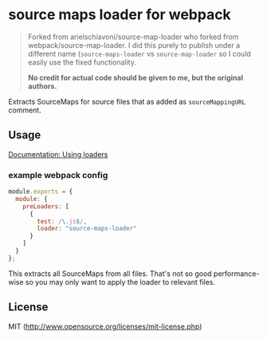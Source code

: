 # source maps loader for webpack

> Forked from arielschiavoni/source-map-loader who forked from webpack/source-map-loader.
> I did this purely to publish under a different name (`source-maps-loader` vs `source-map-loader` so I could easily use the fixed functionality.
>
> **No credit for actual code should be given to me, but the original authors.**

Extracts SourceMaps for source files that as added as `sourceMappingURL` comment.

## Usage

[Documentation: Using loaders](http://webpack.github.io/docs/using-loaders.html)


### example webpack config

``` javascript
module.exports = {
  module: {
    preLoaders: [
      {
        test: /\.js$/,
        loader: "source-maps-loader"
      }
    ]
  }
};
```

This extracts all SourceMaps from all files. That's not so good performance-wise so you may only want to apply the loader to relevant files.

## License

MIT (http://www.opensource.org/licenses/mit-license.php)
